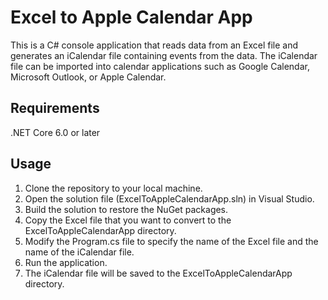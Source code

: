 # Excel to Apple Calendar App

This is a C# console application that reads data from an Excel file and generates an iCalendar file containing events from the data. The iCalendar file can be imported into calendar applications such as Google Calendar, Microsoft Outlook, or Apple Calendar.

## Requirements

.NET Core 6.0 or later

## Usage

1. Clone the repository to your local machine.
1. Open the solution file (ExcelToAppleCalendarApp.sln) in Visual Studio.
1. Build the solution to restore the NuGet packages.
1. Copy the Excel file that you want to convert to the ExcelToAppleCalendarApp directory.
1. Modify the Program.cs file to specify the name of the Excel file and the name of the iCalendar file.
1. Run the application.
1. The iCalendar file will be saved to the ExcelToAppleCalendarApp directory.